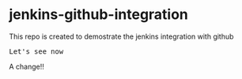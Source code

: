 # jenkins-github-integration
This repo is created to demostrate the jenkins integration with github
<pre>Let's see now</pre>
A change!!
